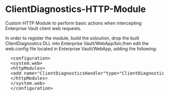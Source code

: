 ClientDiagnostics-HTTP-Module
=============================

Custom HTTP Module to perform basic actions when intercepting Enterprise Vault client web requests.

In order to register the module, build the soloution, drop the built ClientDiagnostics DLL into 
Enterprise Vault/WebApp/bin,then edit the web.config file located in Enterprise Vault/WebApp, adding
the following:

<pre>
  &lt;configuration>
  &lt;system.web>
  &lt;httpModules>
  &lt;add name="ClientDiagnosticsHandler"type="ClientDiagnosticsHandler.ClientDiagnosticsModule"/>
  &lt;/httpModules>
  &lt;/system.web>
  &lt;/configuration>
</pre>